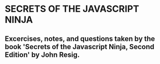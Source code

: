 # SECRETS OF THE JAVASCRIPT NINJA

## Excercises, notes, and questions taken by the book 'Secrets of the Javascript Ninja, Second Edition' by John Resig.
